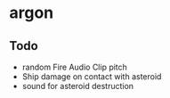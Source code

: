 # argon
## Todo
* random Fire Audio Clip pitch
* Ship damage on contact with asteroid
* sound for asteroid destruction
